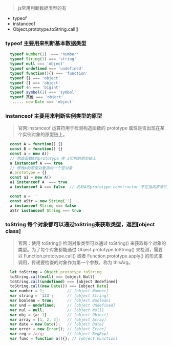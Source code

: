 > js常用判断数据类型的有
- typeof 
- instanceof 
- Object.prototype.toString.call()

### typeof 主要用来判断基本数据类型
```javascript
  typeof Number(1)  === 'number'
  typeof String(1) === 'string'
  typeof null === 'object'
  typeof undefined === 'undefined'
  typeof function(){} === 'function'
  typeof {} === 'object'
  typeof [] === 'object'
  typeof 4n === 'bigint'
  typeof symbol(1) === 'symbol'
  typeof 其他 === 'object'
   ..... new Date === 'object'
```

### instanceof 主要用来判断实例类型的原型
> 官网:instanceof 运算符用于检测构造函数的 prototype 属性是否出现在某个实例对象的原型链上。
```javascript
  const A = function() {}
  const B = function() {}
  const a = new A()
  // 构造函数A的prototype 在 a实例的原型链上
  a instanceof A === true
  // 修改A的原型对象指向一个空对象
  A.prototype = {}
  const a1 = new A()
  a1 instanceof A  === true 
  a instanceof A === false  // 此时A的prototype.constructor 不在指向原来的 constructor A 而是一个空对象
```

```javascript
  const a = ''
  const aStr = new String('')
  a instanceof String === false 
  aStr instanceof String === true
```
### toString 每个对象都可以通过toString来获取类型，返回[object class]
> 官网：使用 toString() 检测对象类型可以通过 toString() 来获取每个对象的类型。为了每个对象都能通过 Object.prototype.toString() 来检测，需要以 Function.prototype.call() 或者 Function.prototype.apply() 的形式来调用，传递要检查的对象作为第一个参数，称为 thisArg。

```javascript
  let toString = Object.prototype.toString
  toString.call(null) === [object Null]
  toString.call(undefined) === [object Undefined]
  toString.call(new Date()) === [object Date]
  var number = 1;          // [object Number]
  var string = '123';      // [object String]
  var boolean = true;      // [object Boolean]
  var und = undefined;     // [object Undefined]
  var nul = null;          // [object Null]
  var obj = {a: 1}         // [object Object]
  var array = [1, 2, 3];   // [object Array]
  var date = new Date();   // [object Date]
  var error = new Error(); // [object Error]
  var reg = /a/g;          // [object RegExp]
  var func = function a(){}; // [object Function]
```